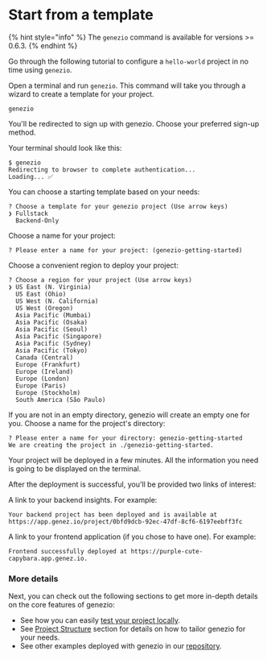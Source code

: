 # Start from a template

{% hint style="info" %}
The `genezio` command is available for versions >= 0.6.3.&#x20;
{% endhint %}

Go through the following tutorial to configure a `hello-world` project in no time using `genezio`.

Open a terminal and run `genezio`. This command will take you through a wizard to create a template for your project.

```
genezio
```

You'll be redirected to sign up with genezio. Choose your preferred sign-up method.

Your terminal should look like this:

```
$ genezio
Redirecting to browser to complete authentication...
Loading... ✅
```

You can choose a starting template based on your needs:

```
? Choose a template for your genezio project (Use arrow keys)
❯ Fullstack 
  Backend-Only
```

Choose a name for your project:

```
? Please enter a name for your project: (genezio-getting-started)
```

Choose a convenient region to deploy your project:

```
? Choose a region for your project (Use arrow keys)
❯ US East (N. Virginia) 
  US East (Ohio) 
  US West (N. California) 
  US West (Oregon) 
  Asia Pacific (Mumbai) 
  Asia Pacific (Osaka) 
  Asia Pacific (Seoul) 
  Asia Pacific (Singapore) 
  Asia Pacific (Sydney) 
  Asia Pacific (Tokyo) 
  Canada (Central) 
  Europe (Frankfurt) 
  Europe (Ireland) 
  Europe (London) 
  Europe (Paris) 
  Europe (Stockholm) 
  South America (São Paulo) 
```

If you are not in an empty directory, genezio will create an empty one for you. Choose a name for the project's directory:

```
? Please enter a name for your directory: genezio-getting-started
We are creating the project in ./genezio-getting-started.
```

Your project will be deployed in a few minutes. All the information you need is going to be displayed on the terminal.

After the deployment is successful, you'll be provided two links of interest:

A link to your backend insights. For example:

```
Your backend project has been deployed and is available at https://app.genez.io/project/0bfd9dcb-92ec-47df-8cf6-6197eebff3fc
```

A link to your frontend application (if you chose to have one). For example:

```
Frontend successfully deployed at https://purple-cute-capybara.app.genez.io.
```

### More details

Next, you can check out the following sections to get more in-depth details on the core features of genezio:

* See how you can easily [test your project locally](../features/testing.md).
* See [Project Structure](../project-structure/) section for details on how to tailor genezio for your needs.
* See other examples deployed with genezio in our [repository](https://github.com/genez-io/genezio-examples).
